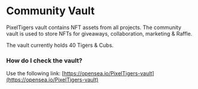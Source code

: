# Community Vault

PixelTigers vault contains NFT assets from all projects. The community vault is used to store NFTs for giveaways, collaboration, marketing & Raffle.

The vault currently holds 40 Tigers & Cubs.

### How do I check the vault?

Use the following link: [https://opensea.io/PixelTigers-vault](https://opensea.io/PixelTigers-vault)
